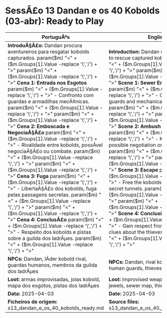 ﻿# SessÃ£o 13  Dandan e os 40 Kobolds (03-abr): Ready to Play

| PortuguÃªs | English |
|-----------|---------|
| **IntroduÃ§Ã£o:** Dandan procura aventureiros para resgatar kobolds capturados. param($m) "<" + ($m.Groups[1].Value -replace '\\','/') + ">"  param($m) "<" + ($m.Groups[1].Value -replace '\\','/') + ">" **Cena 1: Entrada nos Esgotos** param($m) "<" + ($m.Groups[1].Value -replace '\\','/') + ">" - Confronto com guardas e armadilhas mecÃ¢nicas. param($m) "<" + ($m.Groups[1].Value -replace '\\','/') + ">"  param($m) "<" + ($m.Groups[1].Value -replace '\\','/') + ">" **Cena 2: Emboscada e NegociaÃ§Ã£o** param($m) "<" + ($m.Groups[1].Value -replace '\\','/') + ">" - Rivalidade entre kobolds, possÃ­vel negociaÃ§Ã£o ou combate. param($m) "<" + ($m.Groups[1].Value -replace '\\','/') + ">"  param($m) "<" + ($m.Groups[1].Value -replace '\\','/') + ">" **Cena 3: Fuga** param($m) "<" + ($m.Groups[1].Value -replace '\\','/') + ">" - LibertaÃ§Ã£o dos kobolds, fuga pelas passagens secretas. param($m) "<" + ($m.Groups[1].Value -replace '\\','/') + ">"  param($m) "<" + ($m.Groups[1].Value -replace '\\','/') + ">" **Cena 4: ConclusÃ£o** param($m) "<" + ($m.Groups[1].Value -replace '\\','/') + ">" - Respeito dos kobolds e pistas sobre a guilda dos ladrÃµes. param($m) "<" + ($m.Groups[1].Value -replace '\\','/') + ">"  | **Introduction:** Dandan seeks adventurers to rescue captured kobolds. param($m) "<" + ($m.Groups[1].Value -replace '\\','/') + ">"  param($m) "<" + ($m.Groups[1].Value -replace '\\','/') + ">" **Scene 1: Sewer Entrance** param($m) "<" + ($m.Groups[1].Value -replace '\\','/') + ">" - Confrontation with guards and mechanical traps. param($m) "<" + ($m.Groups[1].Value -replace '\\','/') + ">"  param($m) "<" + ($m.Groups[1].Value -replace '\\','/') + ">" **Scene 2: Ambush and Negotiation** param($m) "<" + ($m.Groups[1].Value -replace '\\','/') + ">" - Kobold rivalry, possible negotiation or combat. param($m) "<" + ($m.Groups[1].Value -replace '\\','/') + ">"  param($m) "<" + ($m.Groups[1].Value -replace '\\','/') + ">" **Scene 3: Escape** param($m) "<" + ($m.Groups[1].Value -replace '\\','/') + ">" - Free the kobolds, escape via secret tunnels. param($m) "<" + ($m.Groups[1].Value -replace '\\','/') + ">"  param($m) "<" + ($m.Groups[1].Value -replace '\\','/') + ">" **Scene 4: Conclusion** param($m) "<" + ($m.Groups[1].Value -replace '\\','/') + ">" - Gain respect from kobolds and clues about the thieves guild. param($m) "<" + ($m.Groups[1].Value -replace '\\','/') + ">"  |
| **NPCs:** Dandan, lÃ­der kobold rival, guardas humanos, membros da guilda dos ladrÃµes | **NPCs:** Dandan, rival kobold leader, human guards, thieves guild members |
| **Loot:** armas improvisadas, joias kobold, mapa dos esgotos, pistas dos ladrÃµes | **Loot:** improvised weapons, kobold jewels, sewer map, thieves clues |
| **Data:** 2025-04-03 | **Date:** 2025-04-03 |
| **Ficheiros de origem:** s13_dandan_e_os_40_kobolds_ready.md | **Source files:** s13_dandan_e_os_40_kobolds_ready.md |

























